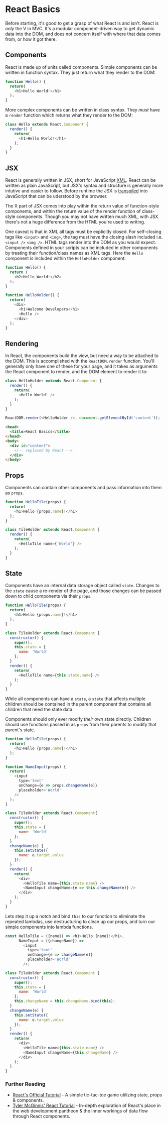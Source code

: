 # React Basics

Before starting, it's good to get a grasp of what React is and isn't.  React is _only_ the V in MVC.  It's a modular component-driven way to get dynamic data into the DOM, and does not concern itself with where that data comes from, or how it got there.

## Components

React is made up of units called components. Simple components can be written in function syntax.  They just return what they render to the DOM:

```javascript
function Hello() {
  return(
    <h1>Hello World!</h1>
  );
}
```

More complex components can be written in class syntax.  They _must_ have a `render` function which returns what they render to the DOM:
```javascript
class Hello extends React.Component {
  render() {
    return(
      <h1>Hello World!</h1>
    );
  }
}
```

## JSX

React is generally written in JSX, short for JavaScript [XML](https://en.wikipedia.org/wiki/XML).  React can be written as plain JavaScript, but JSX's syntax and structure is generally more intutive and easier to follow. Before runtime the JSX is [transpiled](https://en.wikipedia.org/wiki/Source-to-source_compiler) into JavaScript that can be uderstood by the browser.

The X part of JSX comes into play within the return value of function-style components, and within the return value of the render function of class-style components.  Though you may not have written much XML, with JSX there's not a huge difference from the HTML you're used to writing.

One caveat is that in XML all tags must be explicitly closed.  For self-closing tags like `<input>` and `<img>`, the tag must have the closing slash included i.e. `<input />` `<img />`.  HTML tags render into the DOM as you would expect.  Components defined in your scripts can be included in other components by treating their function/class names as XML tags.  Here the `Hello` component is included within the `HelloHolder` component:
```javascript
function Hello() {
  return (
    <h2>Hello World!</h2>
  );
}

function HelloHolder() {
  return(
    <div>
      <h1>Welcome Developers</h1>
      <Hello />
    </div>
  );
}
```

## Rendering
In React, the components build the view, but need a way to be attached to the DOM.  This is accomplished with the `ReactDOM.render` function.  You'll generally only have one of these for your page, and it takes as arguments the React component to render, and the DOM element to render it to:
```javascript
class HelloHolder extends React.Component {
  render() {
    return(
      <Hello World! />
    );
  }
}

ReactDOM.render(<HelloHolder />, document.getElementById('content'));
```
```html
<head>
  <title>React Basics</title>
</head>
<body>
  <div id="content">
    <!-- replaced by React -->
  </div>
</body>
```
## Props

Components can contain other components and pass information into them as `props`.
```javascript
function HelloTile(props) {
  return(
    <h1>Hello {props.name}!</h1>
  );
}

class TileHolder extends React.Component {
  render() {
    return(
      <HelloTile name={'World'} />
    );
  }
}
```
## State

Components have an internal data storage object called `state`.  Changes to the `state` cause a re-render of the page, and those changes can be passed down to child components via their `props`.
```javascript
function HelloTile(props) {
  return(
    <h1>Hello {props.name}!</h1>
  );
}

class TileHolder extends React.Component {
  constructor() {
    super();
    this.state = {
      name: 'World'
    };
  }
  render() {
    return(
      <HelloTile name={this.state.name} />
    );
  }
}
```

While all components can have a `state`, a `state` that affects multiple children should be contained in the parent component that contains all children that need the state data.

Components should only ever modify _their own_ state directly.  Children should use functions passed in as `props` from their parents to modify that parent's state.
```javascript
function HelloTile(props) {
  return(
    <h1>Hello {props.name}!</h1>
  );
}

function NameInput(props) {
  return(
    <input
      type='text'
      onChange={e => props.changeName(e)}
      placeholder='World'
    />
  );
}

class TileHolder extends React.Component{
  constructor() {
    super();
    this.state = {
      name: 'World'
    };
  }
  changeName(e) {
    this.setState({
      name: e.target.value
    });
  }
  render() {
    return(
      <div>
        <HelloTile name={this.state.name} />
        <NameInput changeName={e => this.changeName(e)} />
      </div>
    );
  }
}
```

Lets step it up a notch and bind `this` to our function to eliminate the repeated lambdas, use destructuring to clean up our props, and turn our simple components into lambda functions.
```javascript
const HelloTile = ({name}) => <h1>Hello {name}!</h1>,
      NameInput = ({changeName}) =>
        <input
          type='text'
          onChange={e => changeName(e)}
          placeholder='World'
        />;

class TileHolder extends React.Component {
  constructor() {
    super();
    this.state = {
      name: 'World'
    };
    this.changeName = this.changeName.bind(this);
  }
  changeName(e) {
    this.setState({
      name: e.target.value
    });
  }
  render() {
    return(
      <div>
        <HelloTile name={this.state.name} />
        <NameInput changeName={this.changeName} />
      </div>
    );
  }
}
```

### Further Reading

- [React's Official Tutorial](https://facebook.github.io/react/tutorial/tutorial.html) - A simple tic-tac-toe game utilizing state, props & components.
- [Tyler McGinnis' React Tutorial](https://tylermcginnis.com/react-js-tutorial-pt-1-a-comprehensive-guide-to-building-apps-with-react-js-8ce321b125ba#.8njkv6hwm) - In-depth exploration of React's place in the web development pantheon & the inner workings of data flow through React components.
